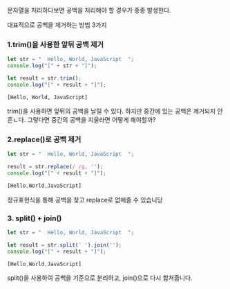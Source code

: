 문자열을 처리하다보면 공백을 처리해야 할 경우가 종종 발생한다.

대표적으로 공백을 제거하는 방법 3가지
### 1.trim()을 사용한 앞뒤 공백 제거
```javascript
let str = "  Hello, World, JavaScript  ";
console.log("[" + str + "]");

let result = str.trim();
console.log("[" + result + "]");
```
```
[Hello, World, JavaScript]
```

trim()을 사용하면 앞뒤의 공백을 날릴 수 있다. 하지만 중간에 있는 공백은 제거되지 안흔ㄴ다.
그렇다면 중간의 공백을 지울라면 어떻게 해야할까?
### 2.replace()로 공백 제거
```javascript
let str = "  Hello, World, JavaScript  ";

result = str.replace(/ /g, '');
console.log("[" + result + "]");
```
```javascript
[Hello,World,JavaScript]
```
정규표현식을 통해 공백을 찾고 replace로 없애줄 수 있습니당

### 3. split() + join()
```javascript
let str = "  Hello, World, JavaScript  ";

let result = str.split(' ').join('');
console.log("[" + result + "]");
```
```javascript
[Hello,World,JavaScript]
```
split()을 사용하여 공백을 기준으로 분리하고, join()으로 다시 합쳐줍니다.